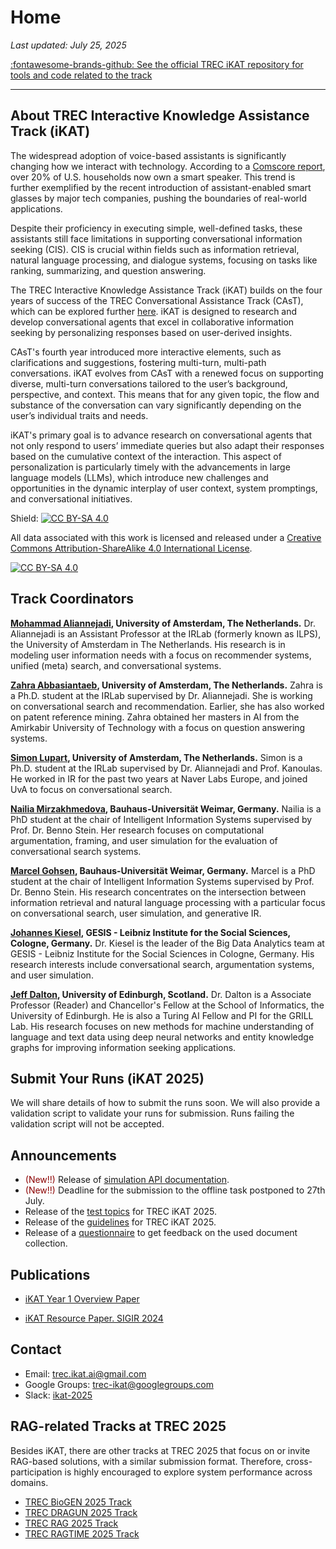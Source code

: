 # **Home**

*Last updated: July 25, 2025*    

[:fontawesome-brands-github: See the official TREC iKAT repository for tools and code related to the track](https://github.com/irlabamsterdam/iKAT)

---

## **About TREC Interactive Knowledge Assistance Track (iKAT)**

The widespread adoption of voice-based assistants is significantly changing how we interact with technology. According to a [Comscore report](https://www.comscore.com/Insights/Blog/Smart-Speaker-Penetration-Hits-20-Percent-of-US-Wi-Fi-Households), over 20% of U.S. households now own a smart speaker. This trend is further exemplified by the recent introduction of assistant-enabled smart glasses by major tech companies, pushing the boundaries of real-world applications.

Despite their proficiency in executing simple, well-defined tasks, these assistants still face limitations in supporting conversational information seeking (CIS). CIS is crucial within fields such as information retrieval, natural language processing, and dialogue systems, focusing on tasks like ranking, summarizing, and question answering.

The TREC Interactive Knowledge Assistance Track (iKAT) builds on the four years of success of the TREC Conversational Assistance Track (CAsT), which can be explored further [here](https://www.treccast.ai/). iKAT is designed to research and develop conversational agents that excel in collaborative information seeking by personalizing responses based on user-derived insights.

CAsT's fourth year introduced more interactive elements, such as clarifications and suggestions, fostering multi-turn, multi-path conversations. iKAT evolves from CAsT with a renewed focus on supporting diverse, multi-turn conversations tailored to the user’s background, perspective, and context. This means that for any given topic, the flow and substance of the conversation can vary significantly depending on the user’s individual traits and needs.

iKAT's primary goal is to advance research on conversational agents that not only respond to users’ immediate queries but also adapt their responses based on the cumulative context of the interaction. This aspect of personalization is particularly timely with the advancements in large language models (LLMs), which introduce new challenges and opportunities in the dynamic interplay of user context, system promptings, and conversational initiatives.



Shield: [![CC BY-SA 4.0][cc-by-sa-shield]][cc-by-sa]

All data associated with this work is licensed and released under a
[Creative Commons Attribution-ShareAlike 4.0 International License][cc-by-sa].

[![CC BY-SA 4.0][cc-by-sa-image]][cc-by-sa]

[cc-by-sa]: http://creativecommons.org/licenses/by-sa/4.0/
[cc-by-sa-image]: https://licensebuttons.net/l/by-sa/4.0/88x31.png
[cc-by-sa-shield]: https://img.shields.io/badge/License-CC%20BY--SA%204.0-lightgrey.svg

## **Track Coordinators**

**[Mohammad Aliannejadi](https://aliannejadi.com/), University of Amsterdam, The Netherlands.** Dr. Aliannejadi is an Assistant Professor at the IRLab (formerly known as ILPS), the University of Amsterdam in The Netherlands. His research is in modeling user information needs with a focus on recommender systems, unified (meta) search, and conversational systems. 

**[Zahra Abbasiantaeb](https://zahraabbasiantaeb.github.io/), University of Amsterdam, The Netherlands.** Zahra is a Ph.D. student at the IRLab supervised by Dr. Aliannejadi. She is working on conversational search and recommendation. Earlier, she has also worked on patent reference mining. Zahra obtained her masters in AI from the Amirkabir University of Technology with a focus on question answering systems.

**[Simon Lupart](https://simonlupart.github.io/), University of Amsterdam, The Netherlands.** Simon is a Ph.D. student at the IRLab supervised by Dr. Aliannejadi and Prof. Kanoulas. He worked in IR for the past two years at Naver Labs Europe, and joined UvA to focus on conversational search.

**[Nailia Mirzakhmedova](https://www.uni-weimar.de/en/media/chairs/computer-science-department/webis/people/#mirzakhmedova), Bauhaus-Universität Weimar, Germany.** Nailia is a PhD student at the chair of Intelligent Information Systems supervised by Prof. Dr. Benno Stein. Her research focuses on computational argumentation, framing, and user simulation for the evaluation of conversational search systems. 

**[Marcel Gohsen](https://www.uni-weimar.de/en/media/chairs/computer-science-department/webis/people/gohsen/), Bauhaus-Universität Weimar, Germany.** Marcel is a PhD student at the chair of Intelligent Information Systems supervised by Prof. Dr. Benno Stein. His research concentrates on the intersection between information retrieval and natural language processing with a particular focus on conversational search, user simulation, and generative IR. 

**[Johannes Kiesel](https://kiesels.de/johannes), GESIS - Leibniz Institute for the Social Sciences, Cologne, Germany.** Dr. Kiesel is the leader of the Big Data Analytics team at GESIS - Leibniz Institute for the Social Sciences in Cologne, Germany. His research interests include conversational search, argumentation systems, and user simulation.

**[Jeff Dalton](https://www.dcs.gla.ac.uk/~jeff/), University of Edinburgh, Scotland.** Dr. Dalton is a Associate Professor (Reader) and Chancellor's Fellow at the School of Informatics, the University of Edinburgh. He is also a Turing AI Fellow and PI for the GRILL Lab. His research focuses on new methods for machine understanding of language and text data using deep neural networks and entity knowledge graphs for improving information seeking applications.

## **Submit Your Runs (iKAT 2025)**

We will share details of how to submit the runs soon. We will also provide a validation script to validate your runs for submission. Runs failing the validation script will not be accepted.

## **Announcements**

- <span style="color:darkred">(New!!)</span> Release of [simulation API documentation](./simulation-api.md).
- <span style="color:darkred">(New!!)</span> Deadline for the submission to the offline task postponed to 27th July.
- Release of the [test topics](https://github.com/irlabamsterdam/iKAT/blob/main/2025/data/2025_test_topics.json) for TREC iKAT 2025.  
- Release of the [guidelines](/guidelines/) for TREC iKAT 2025.
- Release of a [questionnaire](#feedback) to get feedback on the used document collection.


## **Publications**


- [iKAT Year 1 Overview Paper](https://arxiv.org/abs/2401.01330)

- [iKAT Resource Paper. SIGIR 2024](https://arxiv.org/abs/2405.02637)


## **Contact**
- Email: [trec.ikat.ai@gmail.com](mailto:trec.ikat.ai@gmail.com)
- Google Groups: [trec-ikat@googlegroups.com](https://groups.google.com/u/3/g/trec-ikat)
- Slack: [ikat-2025](https://app.slack.com/client/T43BZ4E0K/C08BWS8KM4K)

## **RAG-related Tracks at TREC 2025**

Besides iKAT, there are other tracks at TREC 2025 that focus on or invite RAG-based solutions, with a similar submission format. Therefore, cross-participation is highly encouraged to explore system performance across domains. 

* [TREC BioGEN 2025 Track](https://trec-biogen.github.io/docs/)
* [TREC DRAGUN 2025 Track](https://trec-dragun.github.io/)
* [TREC RAG 2025 Track](https://trec-rag.github.io/) 
* [TREC RAGTIME 2025 Track](https://trec-ragtime.github.io/)